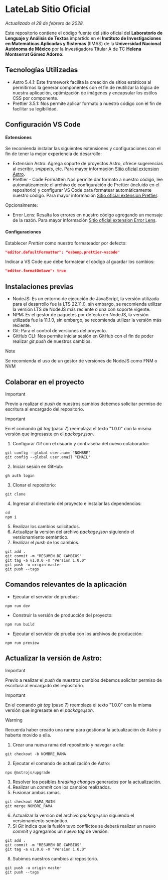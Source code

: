 # LateLab Sitio Oficial

_Actualizado el 28 de febrero de 2028._

Este repositorio contiene el código fuente del sitio oficial del **Laboratorio de Lenguaje y Análisis de Textos** impartido
en el **Instituto de Investigaciones en Matemáticas Aplicadas y Sistemas** (IIMAS) de la
**Universidad Nacional Autónoma de México** por la Investigadora Titular A de TC **Helena Montserrat Gómez Adorno**.

## Tecnologías Utilizadas

- Astro 5.4.1: Este framework facilita la creación de sitios estáticos al permitirnos la generar componentes con el fin de
  reutilizar la lógica de nuestra aplicación, optimización de imágenes y encapsular los estilos CSS por componente.
- Prettier 3.5.1: Nos permite aplicar formato a nuestro código con el fin de facilitar su legibilidad.

## Configuración VS Code

#### Extensiones

Se recomienda instalar las siguientes extensiones y configuraciones con el fin de tener la mejor experiencia de desarrollo:

- Extension Astro: Agrega soporte de proyectos Astro, ofrece sugerencias al escribir, _snippets_, etc. Para mayor información
  [Sitio oficial extension Astro](https://marketplace.visualstudio.com/items?itemName=astro-build.astro-vscode).
- Prettier - Code Formatter: Nos permite dar formato a nuestro código, lee automáticamente el archivo de configuración
  de Prettier (incluido en el repositorio) y configurar VS Code para formatear automáticamente nuestro código. Para mayor
  información [Sitio oficial extension Prettier](https://marketplace.visualstudio.com/items?itemName=esbenp.prettier-vscode).

Opcionalmente:

- Error Lens: Resalta los errores en nuestro código agregando un mensaje de la razón. Para mayor información
  [Sitio oficial extension Error Lens](https://marketplace.visualstudio.com/items?itemName=usernamehw.errorlens).

#### Configuraciones

Establecer _Prettier_ como nuestro formateador por defecto:

```json
"editor.defaultFormatter": "esbenp.prettier-vscode"
```

Indicar a VS Code que debe formatear el código al guardar los cambios:

```json
"editor.formatOnSave": true
```

## Instalaciones previas

- NodeJS: Es un entorno de ejecución de JavaScript, la versión utilizada para el desarrollo fue la LTS 22.11.0, sin embargo,
  se recomienda utilizar la versión LTS de NodeJS más reciente o una con soporte vigente.
- NPM: Es el gestor de paquetes por defecto en NodeJS, la versión utilizada fue la 11.1.0, sin embargo, se recomienda
  utilizar la versión más reciente.
- Git: Para el control de versiones del proyecto.
- GitHub CLI: Nos permite iniciar sesión en GitHub con el fin de poder realizar _git push_ de nuestros cambios.

> [!NOTE]
> Se recomienda el uso de un gestor de versiones de NodeJS como FNM o NVM

## Colaborar en el proyecto

> [!IMPORTANT]
> Previo a realizar el _push_ de nuestros cambios debemos solicitar permiso de escritura al encargado del repositorio.

> [!IMPORTANT]
> En el comando _git tag_ (paso 7) reemplaza el texto "1.0.0" con la misma versión que ingresaste en el _package.json_.

1. Configurar _Git_ con el usuario y contraseña del nuevo colaborador:

```console
git config --global user.name "NOMBRE"
git config --global user.email "EMAIL"
```

2. Iniciar sesión en GitHub:

```console
gh auth login
```

3. Clonar el repositorio:

```console
git clone
```

4. Ingresar al directorio del proyecto e instalar las dependencias:

```console
cd
npm i
```

5. Realizar los cambios solicitados.
6. Actualizar la versión del archivo _package.json_ siguiendo el versionamiento semántico.
7. Realizar el _push_ de los cambios.

```console
git add .
git commit -m "RESUMEN DE CAMBIOS"
git tag -a v1.0.0 -m "Version 1.0.0"
git push -u origin master
git push --tags
```

## Comandos relevantes de la aplicación

- Ejecutar el servidor de pruebas:

```console
npm run dev
```

- Construir la versión de producción del proyecto:

```console
npm run build
```

- Ejecutar el servidor de prueba con los archivos de producción:

```console
npm run preview
```

## Actualizar la versión de Astro:

> [!IMPORTANT]
> Previo a realizar el _push_ de nuestros cambios debemos solicitar permiso de escritura al encargado del repositorio.

> [!IMPORTANT]
> En el comando _git tag_ (paso 7) reemplaza el texto "1.0.0" con la misma versión que ingresaste en el _package.json_.

> [!WARNING]
> Recuerda haber creado una rama para gestionar la actualización de Astro y haberte movido a ella.

1. Crear una nueva rama del repositorio y navegar a ella:

```console
git checkout -b NOMBRE_RAMA
```

2. Ejecutar el comando de actualización de Astro:

```console
npx @astrojs/upgrade
```

3. Resolver los posibles _breaking changes_ generados por la actualización.
4. Realizar un _commit_ con los cambios realizados.
5. Fusionar ambas ramas.

```console
git checkout RAMA_MAIN
git merge NOMBRE_RAMA
```

6. Actualizar la versión del archivo _package.json_ siguiendo el versionamiento semántico.
7. Si _Git_ indica que la fusión tuvo conflictos se deberá realizar un nuevo _commit_ y agregamos un nuevo _tag_ de versión:

```console
git add .
git commit -m "RESUMEN DE CAMBIOS"
git tag -a v1.0.0 -m "Version 1.0.0"
```

8. Subimos nuestros cambios al repositorio.

```console
git push -u origin master
git push --tags
```

